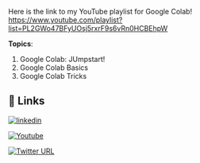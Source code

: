 Here is the link to my YouTube playlist for Google Colab! https://www.youtube.com/playlist?list=PL2GWo47BFyUOsj5rxrF9s6vRn0HCBEhpW

**Topics**: 
1. Google Colab: JUmpstart!
2. Google Colab Basics
3. Google Colab Tricks


## 🔗 Links

[![linkedin](https://img.shields.io/badge/LinkedIn-0A66C2?style=for-the-badge&logo=linkedin&logoColor=white)](https://www.linkedin.com/in/pedram-jahangiry-cfa-5778015a)

[![Youtube](https://img.shields.io/badge/youtube_channel-1DA1F2?style=for-the-badge&logo=youtube&logoColor=white&color=FF0000)](https://www.youtube.com/channel/UCNDElcuuyX-2pSatVBDpJJQ)

[![Twitter URL](https://img.shields.io/twitter/url/https/twitter.com/PedramJahangiry.svg?style=social&label=Follow%20%40PedramJahangiry)](https://twitter.com/PedramJahangiry)

